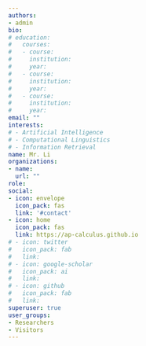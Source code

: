 ```yaml
---
authors:
- admin
bio: 
# education:
#   courses:
#   - course: 
#     institution: 
#     year: 
#   - course: 
#     institution: 
#     year: 
#   - course: 
#     institution: 
#     year: 
email: ""
interests:
# - Artificial Intelligence
# - Computational Linguistics
# - Information Retrieval
name: Mr. Li
organizations:
- name:
  url: ""
role: 
social:
- icon: envelope
  icon_pack: fas
  link: '#contact'
- icon: home
  icon_pack: fas
  link: https://ap-calculus.github.io
# - icon: twitter
#   icon_pack: fab
#   link: 
# - icon: google-scholar
#   icon_pack: ai
#   link: 
# - icon: github
#   icon_pack: fab
#   link: 
superuser: true
user_groups:
- Researchers
- Visitors
---
```



